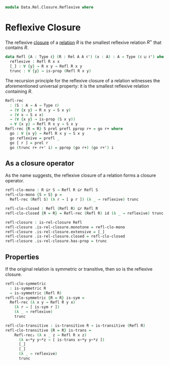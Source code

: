 <!--
```agda
open import 1Lab.Prelude

open import Data.Rel.Base
open import Data.Rel.Closure.Base
```
-->

```agda
module Data.Rel.Closure.Reflexive where
```

<!--
```agda
private variable
  ℓ ℓ' ℓ'' : Level
  A B X : Type ℓ
  R R' S : A → A → Type ℓ
```
-->

# Reflexive Closure

The reflexive [closure] of a [relation] $R$ is the smallest reflexive
relation $R^{=}$ that contains $R$.

[relation]: Data.Rel.Base.html
[closure]: Data.Rel.Closure.html

```agda
data Refl {A : Type ℓ} (R : Rel A A ℓ') (x : A) : A → Type (ℓ ⊔ ℓ') where
  reflexive : Refl R x x
  [_] : ∀ {y} → R x y → Refl R x y
  trunc : ∀ {y} → is-prop (Refl R x y)
```

<!--
```agda
instance
  Refl-H-Level : ∀ {x y} {n} → H-Level (Refl R x y) (suc n)
  Refl-H-Level = prop-instance trunc

Refl-elim
  : (P : ∀ (x y : A) → Refl R x y → Type ℓ'')
  → (∀ {x y} → (r : R x y) → P x y [ r ])
  → (∀ x → P x x reflexive)
  → (∀ {x y} → (r+ : Refl R x y) → is-prop (P x y r+))
  → ∀ {x y} → (r+ : Refl R x y) → P x y r+
Refl-elim {R = R} P prel prefl pprop r+ = go r+ where
  go : ∀ {x y} → (r+ : Refl R x y) → P x y r+
  go reflexive = prefl _
  go [ x ] = prel x
  go (trunc r+ r+' i) =
    is-prop→pathp (λ i → pprop (trunc r+ r+' i)) (go r+) (go r+') i
```
-->

The recursion principle for the reflexive closure of a relation witnesses
the aforementioned universal property: it is the smallest reflexive
relation containing $R$.

```agda
Refl-rec
  : (S : A → A → Type ℓ)
  → (∀ {x y} → R x y → S x y)
  → (∀ x → S x x)
  → (∀ {x y} → is-prop (S x y))
  → ∀ {x y} → Refl R x y → S x y
Refl-rec {R = R} S prel prefl pprop r+ = go r+ where
  go : ∀ {x y} → Refl R x y → S x y
  go reflexive = prefl _
  go [ r ] = prel r
  go (trunc r+ r+' i) = pprop (go r+) (go r+') i
```

<!--
```agda
Refl-rec₂
  : (S : A → A → A → Type ℓ)
  → (∀ {x y z} → R x y → R' y z → S x y z)
  → (∀ {x z} → R' x z → S x x z)
  → (∀ {x y} → R x y → S x y y)
  → (∀ x → S x x x)
  → (∀ {x y z} → is-prop (S x y z))
  → ∀ {x y z} → Refl R x y → Refl R' y z → S x y z
Refl-rec₂ {R = R} {R' = R'} S prel prefll preflr prefl2 pprop r+ r+' = go r+ r+' where
  go : ∀ {x y z} → Refl R x y → Refl R' y z → S x y z
  go reflexive reflexive = prefl2 _
  go reflexive [ r' ] = prefll r'
  go reflexive (trunc r+ r+' i) =
    pprop (go reflexive r+) (go reflexive r+') i
  go [ r ] reflexive = preflr r
  go [ r ] [ r' ] = prel r r'
  go [ r ] (trunc r+ r+' i) =
    pprop (go [ r ] r+) (go [ r ] r+') i
  go (trunc r+ r+' i) r+'' =
    pprop (go r+ r+'') (go r+' r+'') i
```
-->


## As a closure operator

As the name suggests, the reflexive closure of a relation forms a closure
operator.

```agda
refl-clo-mono : R ⊆r S → Refl R ⊆r Refl S
refl-clo-mono {S = S} p =
  Refl-rec (Refl S) (λ r → [ p r ]) (λ _ → reflexive) trunc 

refl-clo-closed : Refl (Refl R) ⊆r Refl R
refl-clo-closed {R = R} = Refl-rec (Refl R) id (λ _ → reflexive) trunc

refl-closure : is-rel-closure Refl
refl-closure .is-rel-closure.monotone = refl-clo-mono
refl-closure .is-rel-closure.extensive = [_]
refl-closure .is-rel-closure.closed = refl-clo-closed
refl-closure .is-rel-closure.has-prop = trunc
```

## Properties

If the original relation is symmetric or transitive, then so is the
reflexive closure.

```agda
refl-clo-symmetric
  : is-symmetric R
  → is-symmetric (Refl R)
refl-clo-symmetric {R = R} is-sym =
  Refl-rec (λ x y → Refl R y x)
    (λ r → [ is-sym r ])
    (λ _ → reflexive)
    trunc

refl-clo-transitive : is-transitive R → is-transitive (Refl R)
refl-clo-transitive {R = R} is-trans =
    Refl-rec₂ (λ x _ z → Refl R x z)
      (λ x~*y y~*z → [ is-trans x~*y y~*z ])
      [_]
      [_]
      (λ _ → reflexive)
      trunc
```
